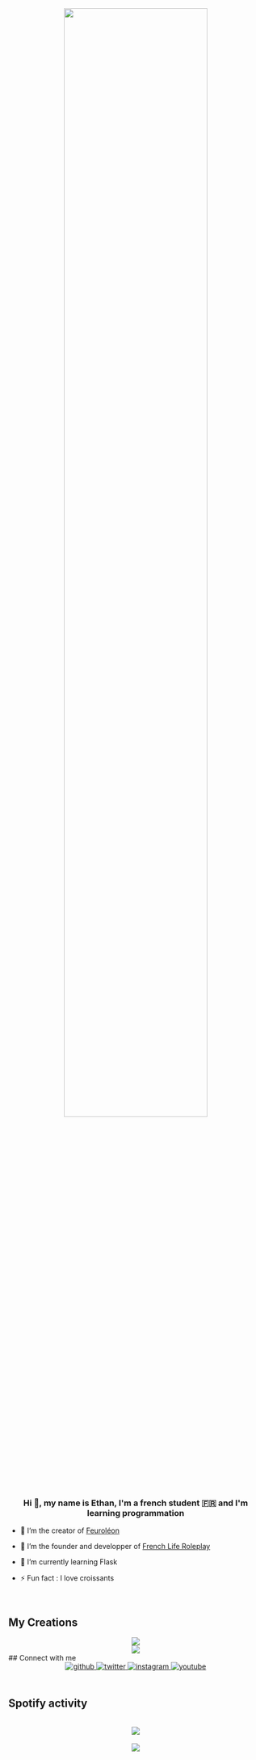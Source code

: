 <div align="center">
<img src="https://img.itch.zone/aW1nLzk3NTY2NjQucG5n/original/1YFeGo.png" align="center" style="width: 75%" />
</div>  
  

### <div align="center">Hi 👋, my name is Ethan, I'm a french student 🇫🇷 and I'm learning programmation</div>  
  

- 🤖 I’m the creator of [Feuroléon](https://github.com/minethandev/Feuroleon)  

- 🤖 I’m the founder and developper of [French Life Roleplay](https://discord.gg/yuMYx3MPWb)  

- 🌱 I’m currently learning Flask  
  

- ⚡ Fun fact : I love croissants  
  

<br/>  


## My Creations 
<div align="center">
  <a href="https://github.com/minethandev/Feuroleon" target="_blank">
    <img src=https://i.imgur.com/ZS55OES.png>
  </a>
</div>
<div align="center">
  <a href="https://discord.gg/yuMYx3MPWb" target="_blank">
    <img src=https://i.imgur.com/UsvQBqN.png>
  </a>
</div>
## Connect with me  
<div align="center">
<a href="https://github.com/MinethanDev" target="_blank">
<img src=https://img.shields.io/badge/github-%2324292e.svg?&style=for-the-badge&logo=github&logoColor=white alt=github style="margin-bottom: 5px;" />
</a>
<a href="https://twitter.com/MinethanYT" target="_blank">
<img src=https://img.shields.io/badge/twitter-%2300acee.svg?&style=for-the-badge&logo=twitter&logoColor=white alt=twitter style="margin-bottom: 5px;" />
</a>
<a href="https://instagram.com/minethan_yt" target="_blank">
<img src=https://img.shields.io/badge/instagram-%23000000.svg?&style=for-the-badge&logo=instagram&logoColor=white alt=instagram style="margin-bottom: 5px;" />
</a>
<a href="https://www.youtube.com/channel/UCUbgIpa-ofiYbsOqUue202w" target="_blank">
<img src=https://img.shields.io/badge/youtube-%23EE4831.svg?&style=for-the-badge&logo=youtube&logoColor=white alt=youtube style="margin-bottom: 5px;" />
</a>  
</div>  
  
<br/>  

## Spotify activity
  

<br/>  

<div align="center"><img src="https://spotify-github-profile.vercel.app/api/view?uid=8qcvg6n1vr3bt0ygwc7cl6075&cover_image=true&theme=default&show_offline=false&background_color=121212&bar_color=53b14f&bar_color_cover=true" /></div>  

<br/>  

<div align="center">
<img src="https://komarev.com/ghpvc/?username=MinethanDev&&style=flat-square" align="center" />
</div>  
  

<br/>  


<br />
